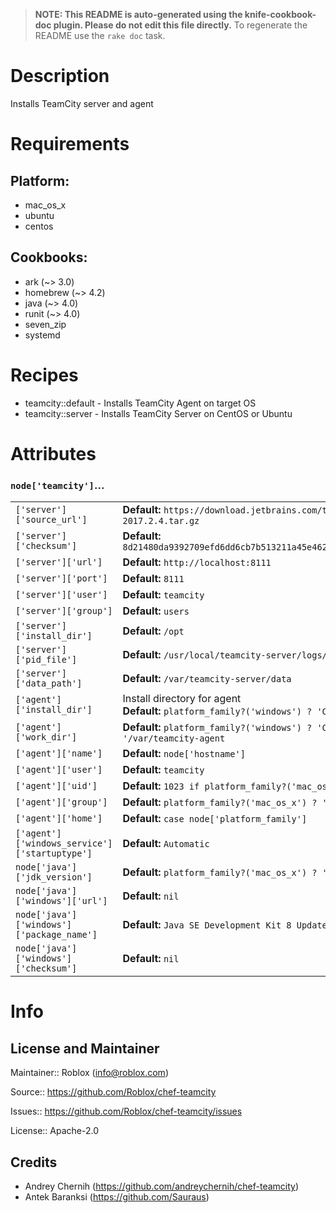 > **NOTE: This README is auto-generated using the knife-cookbook-doc plugin. Please do not edit this file directly.**
> To regenerate the README use the `rake doc` task.

# Description

Installs TeamCity server and agent

# Requirements

## Platform:

* mac_os_x
* ubuntu
* centos

## Cookbooks:

* ark (~> 3.0)
* homebrew (~> 4.2)
* java (~> 4.0)
* runit (~> 4.0)
* seven_zip
* systemd

# Recipes

* teamcity::default - Installs TeamCity Agent on target OS
* teamcity::server - Installs TeamCity Server on CentOS or Ubuntu


# Attributes
### `node['teamcity']`...

<table>
  <tbody>
    <tr>
      <td>
        <code>['server']['source_url']</code>
      </td>
      <td>
        <strong>Default:</strong> <code>https://download.jetbrains.com/teamcity/TeamCity-2017.2.4.tar.gz</code>
      </td>
    </tr>
    <tr>
      <td>
        <code>['server']['checksum']</code>
      </td>
      <td>
        <strong>Default:</strong> <code>8d21480da9392709efd6dd6cb7b513211a45e462909799b5b880e36def1522fc</code>
      </td>
    </tr>
    <tr>
      <td>
        <code>['server']['url']</code>
      </td>
      <td>
        <strong>Default:</strong> <code>http://localhost:8111</code>
      </td>
    </tr>
    <tr>
      <td>
        <code>['server']['port']</code>
      </td>
      <td>
        <strong>Default:</strong> <code>8111</code>
      </td>
    </tr>
    <tr>
      <td>
        <code>['server']['user']</code>
      </td>
      <td>
        <strong>Default:</strong> <code>teamcity</code>
      </td>
    </tr>
    <tr>
      <td>
        <code>['server']['group']</code>
      </td>
      <td>
        <strong>Default:</strong> <code>users</code>
      </td>
    </tr>
    <tr>
      <td>
        <code>['server']['install_dir']</code>
      </td>
      <td>
        <strong>Default:</strong> <code>/opt</code>
      </td>
    </tr>
    <tr>
      <td>
        <code>['server']['pid_file']</code>
      </td>
      <td>
        <strong>Default:</strong> <code>/usr/local/teamcity-server/logs/catalina.pid</code>
      </td>
    </tr>
    <tr>
      <td>
        <code>['server']['data_path']</code>
      </td>
      <td>
        <strong>Default:</strong> <code>/var/teamcity-server/data</code>
      </td>
    </tr>
    <tr>
      <td>
        <code>['agent']['install_dir']</code>
      </td>
      <td>
        Install directory for agent<br><strong>Default:</strong> <code>platform_family?('windows') ? 'C:\\' : '/opt</code>
      </td>
    </tr>
    <tr>
      <td>
        <code>['agent']['work_dir']</code>
      </td>
      <td>
        <strong>Default:</strong> <code>platform_family?('windows') ? 'C:\\teamcity-agent' : '/var/teamcity-agent</code>
      </td>
    </tr>
    <tr>
      <td>
        <code>['agent']['name']</code>
      </td>
      <td>
        <strong>Default:</strong> <code>node['hostname']</code>
      </td>
    </tr>
    <tr>
      <td>
        <code>['agent']['user']</code>
      </td>
      <td>
        <strong>Default:</strong> <code>teamcity</code>
      </td>
    </tr>
    <tr>
      <td>
        <code>['agent']['uid']</code>
      </td>
      <td>
        <strong>Default:</strong> <code>1023 if platform_family?('mac_os_x')</code>
      </td>
    </tr>
    <tr>
      <td>
        <code>['agent']['group']</code>
      </td>
      <td>
        <strong>Default:</strong> <code>platform_family?('mac_os_x') ? 'staff' : 'users</code>
      </td>
    </tr>
    <tr>
      <td>
        <code>['agent']['home']</code>
      </td>
      <td>
        <strong>Default:</strong> <code>case node['platform_family']</code>
      </td>
    </tr>
    <tr>
      <td>
        <code>['agent']['windows_service']['startuptype']</code>
      </td>
      <td>
        <strong>Default:</strong> <code>Automatic</code>
      </td>
    </tr>
    <tr>
      <td>
        <code>node['java']['jdk_version']</code>
      </td>
      <td>
        <strong>Default:</strong> <code>platform_family?('mac_os_x') ? '' : '8</code>
      </td>
    </tr>
    <tr>
      <td>
        <code>node['java']['windows']['url']</code>
      </td>
      <td>
        <strong>Default:</strong> <code>nil</code>
      </td>
    </tr>
    <tr>
      <td>
        <code>node['java']['windows']['package_name']</code>
      </td>
      <td>
        <strong>Default:</strong> <code>Java SE Development Kit 8 Update 152 (64-bit)</code>
      </td>
    </tr>
    <tr>
      <td>
        <code>node['java']['windows']['checksum']</code>
      </td>
      <td>
        <strong>Default:</strong> <code>nil</code>
      </td>
    </tr>
  </tbody>
</table>


# Info

## License and Maintainer

Maintainer:: Roblox (<info@roblox.com>)

Source:: https://github.com/Roblox/chef-teamcity

Issues:: https://github.com/Roblox/chef-teamcity/issues

License:: Apache-2.0

## Credits

* Andrey Chernih (https://github.com/andreychernih/chef-teamcity)
* Antek Baranksi (https://github.com/Sauraus)

